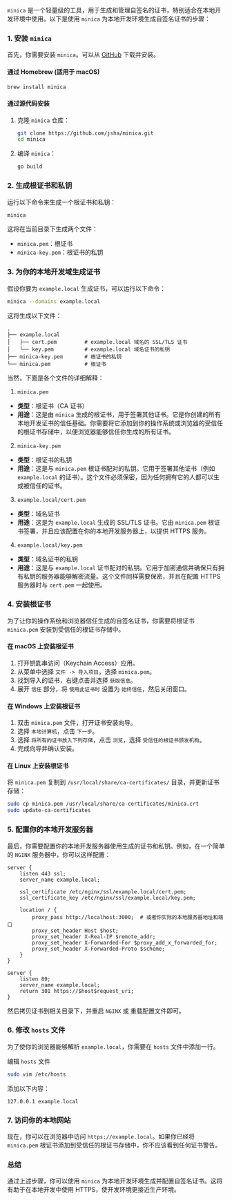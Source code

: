 
`minica` 是一个轻量级的工具，用于生成和管理自签名的证书，特别适合在本地开发环境中使用。以下是使用 `minica` 为本地开发环境生成自签名证书的步骤：

### 1. 安装 `minica`

首先，你需要安装 `minica`。可以从 [GitHub](https://github.com/jsha/minica) 下载并安装。

#### 通过 Homebrew (适用于 macOS)

```sh
brew install minica
```

#### 通过源代码安装

1. 克隆 `minica` 仓库：
    ```sh
    git clone https://github.com/jsha/minica.git
    cd minica
    ```

2. 编译 `minica`：
    ```sh
    go build
    ```

### 2. 生成根证书和私钥

运行以下命令来生成一个根证书和私钥：

```sh
minica
```

这将在当前目录下生成两个文件：

- `minica.pem`：根证书
- `minica-key.pem`：根证书的私钥

### 3. 为你的本地开发域生成证书

假设你要为 `example.local` 生成证书，可以运行以下命令：

```sh
minica --domains example.local
```

这将生成以下文件：

```shell
.
├── example.local
│   ├── cert.pem         # example.local 域名的 SSL/TLS 证书
│   └── key.pem          # example.local 域名证书的私钥
├── minica-key.pem       # 根证书的私钥
└── minica.pem           # 根证书
```



当然，下面是各个文件的详细解释：

1. `minica.pem`

- **类型**：根证书（CA 证书）
- **用途**：这是由 `minica` 生成的根证书，用于签署其他证书。它是你创建的所有本地开发证书的信任基础。你需要将它添加到你的操作系统或浏览器的受信任的根证书存储中，以便浏览器能够信任你生成的所有证书。



2. `minica-key.pem`

- **类型**：根证书的私钥
- **用途**：这是与 `minica.pem` 根证书配对的私钥。它用于签署其他证书（例如 `example.local` 的证书）。这个文件必须保密，因为任何拥有它的人都可以生成被信任的证书。



3. `example.local/cert.pem`

- **类型**：域名证书
- **用途**：这是为 `example.local` 生成的 SSL/TLS 证书。它由 `minica.pem` 根证书签署，并且应该配置在你的本地开发服务器上，以提供 HTTPS 服务。



4. `example.local/key.pem`

- **类型**：域名证书的私钥
- **用途**：这是与 `example.local` 证书配对的私钥。它用于加密通信并确保只有拥有私钥的服务器能够解密流量。这个文件同样需要保密，并且在配置 HTTPS 服务器时与 `cert.pem` 一起使用。



### 4. 安装根证书

为了让你的操作系统和浏览器信任生成的自签名证书，你需要将根证书 `minica.pem` 安装到受信任的根证书存储中。

#### 在 macOS 上安装根证书
1. 打开钥匙串访问（Keychain Access）应用。
2. 从菜单中选择 `文件 -> 导入项目`，选择 `minica.pem`。
3. 找到导入的证书，右键点击并选择 `获取信息`。
4. 展开 `信任` 部分，将 `使用此证书时` 设置为 `始终信任`，然后关闭窗口。

#### 在 Windows 上安装根证书
1. 双击 `minica.pem` 文件，打开证书安装向导。
2. 选择 `本地计算机`，点击 `下一步`。
3. 选择 `将所有的证书放入下列存储`，点击 `浏览`，选择 `受信任的根证书颁发机构`。
4. 完成向导并确认安装。

#### 在 Linux 上安装根证书
将 `minica.pem` 复制到 `/usr/local/share/ca-certificates/` 目录，并更新证书存储：

```sh
sudo cp minica.pem /usr/local/share/ca-certificates/minica.crt
sudo update-ca-certificates
```

### 5. 配置你的本地开发服务器

最后，你需要配置你的本地开发服务器使用生成的证书和私钥。例如，在一个简单的 `NGINX` 服务器中，你可以这样配置：

```shell
server {
    listen 443 ssl;
    server_name example.local;

    ssl_certificate /etc/nginx/ssl/example.local/cert.pem;
    ssl_certificate_key /etc/nginx/ssl/example.local/key.pem;

    location / {
        proxy_pass http://localhost:3000;  # 或者你实际的本地服务器地址和端口
        proxy_set_header Host $host;
        proxy_set_header X-Real-IP $remote_addr;
        proxy_set_header X-Forwarded-For $proxy_add_x_forwarded_for;
        proxy_set_header X-Forwarded-Proto $scheme;
    }
}

server {
    listen 80;
    server_name example.local;
    return 301 https://$host$request_uri;
}
```

然后拷贝证书到相关目录下，并重启 `NGINX` 或 重载配置文件即可。

### 6. 修改 `hosts` 文件

为了使你的浏览器能够解析 `example.local`，你需要在 `hosts` 文件中添加一行。

编辑 `hosts` 文件

```sh
sudo vim /etc/hosts
```

添加以下内容：
```
127.0.0.1 example.local
```

### 7. 访问你的本地网站

现在，你可以在浏览器中访问 `https://example.local`。如果你已经将 `minica.pem` 根证书添加到受信任的根证书存储中，你不应该看到任何证书警告。



### 总结

通过上述步骤，你可以使用 `minica` 为本地开发环境生成并配置自签名证书。这将有助于在本地开发中使用 HTTPS，使开发环境更接近生产环境。



